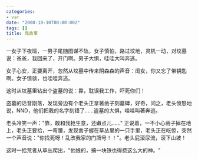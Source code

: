 ```yaml
---
categories:
- var
date: "2008-10-10T00:00:00Z"
tags: []
title: 鬼故事
---
```


一女子下夜班，一男子尾随图谋不轨，女子慎怕，路过坟地，灵机一动，对坟墓说：爸爸，我回来了，开门啊。男子大惧，哇哇大叫奔逃。

女子心安，正要离开，忽然从坟墓中传来阴森森的声音：闺女，你又忘了带钥匙啊。女子惊骇，也哇哇奔逃。

这时从坟墓里钻出个盗墓的说：靠，耽误我工作，吓死你们！

盗墓的话音刚落，发现旁边有个老头正拿著凿子刻墓碑，好奇，问之，老头愤怒地说，NND，他们把我的名字刻错了……盗墓的大惧，哇哇叫著奔逃。

老头冷笑一声："靠，敢和我抢生意，还嫩点儿……" 正说着，一不小心凿子掉在地上，老头正要拾，一弯腰，发现凿子握在草丛里的一只手里，老头正在吃惊，突然一个声音说："你找死呀！乱改我家的门牌号！！"。老头屁滚尿流，滚下山坡！

这时一拾荒者从草丛爬出，"他娘的，搞一块铁也得费这么大的神。"
